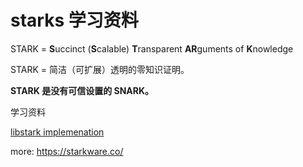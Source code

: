 # starks 学习资料

STARK = **S**uccinct (**S**calable) **T**ransparent **AR**guments of **K**nowledge

STARK = 简洁（可扩展）透明的零知识证明。



**STARK 是没有可信设置的 SNARK。**



学习资料

[libstark implemenation](https://github.com/elibensasson/libSTARK)

more: https://starkware.co/